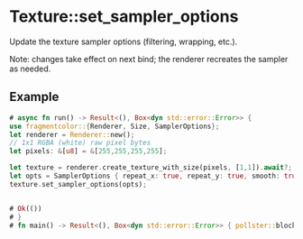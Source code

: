 # Texture::set_sampler_options

Update the texture sampler options (filtering, wrapping, etc.).

Note: changes take effect on next bind; the renderer recreates the sampler as needed.

## Example

```rust
# async fn run() -> Result<(), Box<dyn std::error::Error>> {
use fragmentcolor::{Renderer, Size, SamplerOptions};
let renderer = Renderer::new();
// 1x1 RGBA (white) raw pixel bytes
let pixels: &[u8] = &[255,255,255,255];

let texture = renderer.create_texture_with_size(pixels, [1,1]).await?;
let opts = SamplerOptions { repeat_x: true, repeat_y: true, smooth: true, compare: None };
texture.set_sampler_options(opts);


# Ok(())
# }
# fn main() -> Result<(), Box<dyn std::error::Error>> { pollster::block_on(run()) }
```
